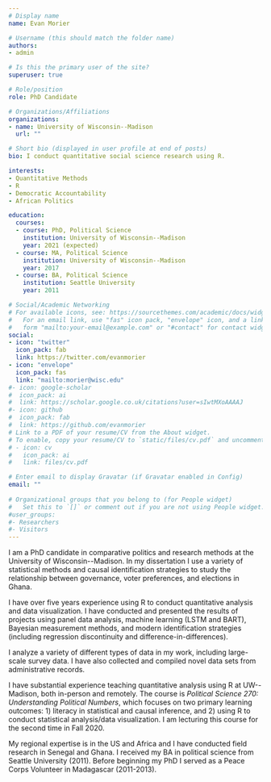 ```yaml
---
# Display name
name: Evan Morier

# Username (this should match the folder name)
authors:
- admin

# Is this the primary user of the site?
superuser: true

# Role/position
role: PhD Candidate

# Organizations/Affiliations
organizations:
- name: University of Wisconsin--Madison
  url: ""

# Short bio (displayed in user profile at end of posts)
bio: I conduct quantitative social science research using R.

interests:
- Quantitative Methods
- R
- Democratic Accountability
- African Politics

education:
  courses:
  - course: PhD, Political Science
    institution: University of Wisconsin--Madison
    year: 2021 (expected)
  - course: MA, Political Science
    institution: University of Wisconsin--Madison
    year: 2017
  - course: BA, Political Science
    institution: Seattle University
    year: 2011

# Social/Academic Networking
# For available icons, see: https://sourcethemes.com/academic/docs/widgets/#icons
#   For an email link, use "fas" icon pack, "envelope" icon, and a link in the
#   form "mailto:your-email@example.com" or "#contact" for contact widget.
social:
- icon: "twitter"
  icon_pack: fab
  link: https://twitter.com/evanmorier
- icon: "envelope"
  icon_pack: fas
  link: "mailto:morier@wisc.edu"
#- icon: google-scholar
#  icon_pack: ai
#  link: https://scholar.google.co.uk/citations?user=sIwtMXoAAAAJ
#- icon: github
#  icon_pack: fab
#  link: https://github.com/evanmorier
# Link to a PDF of your resume/CV from the About widget.
# To enable, copy your resume/CV to `static/files/cv.pdf` and uncomment the lines below.  
# - icon: cv
#   icon_pack: ai
#   link: files/cv.pdf

# Enter email to display Gravatar (if Gravatar enabled in Config)
email: ""
  
# Organizational groups that you belong to (for People widget)
#   Set this to `[]` or comment out if you are not using People widget.  
#user_groups:
#- Researchers
#- Visitors
---
```


I am a PhD candidate in comparative politics and research methods at the University of Wisconsin--Madison. In my dissertation I use a variety of statistical methods and causal identification strategies to study the relationship between governance, voter preferences, and elections in Ghana.

I have over five years experience using R to conduct quantitative analysis and data visualization. I have conducted and presented the results of projects using panel data analysis, machine learning (LSTM and BART), Bayesian measurement methods, and modern identification strategies (including regression discontinuity and difference-in-differences).

I analyze a variety of different types of data in my work, including large-scale survey data. I have also collected and compiled novel data sets from administrative records.

I have substantial experience teaching quantitative analysis using R at UW--Madison, both in-person and remotely. The course is *Political Science 270: Understanding Political Numbers*, which focuses on two primary learning outcomes: 1) literacy in statistical and causal inference, and 2) using R to conduct statistical analysis/data visualization. I am lecturing this course for the second time in Fall 2020.

My regional expertise is in the US and Africa and I have conducted field research in Senegal and Ghana. I received my BA in political science from Seattle University (2011). Before beginning my PhD I served as a Peace Corps Volunteer in Madagascar (2011-2013).
